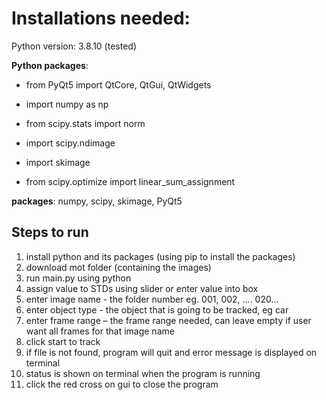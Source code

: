 # Installations needed:

Python version: 3.8.10 (tested)

**Python packages**:

- from PyQt5 import QtCore, QtGui, QtWidgets

- import numpy as np

- from scipy.stats import norm

- import scipy.ndimage

- import skimage

- from scipy.optimize import linear_sum_assignment

**packages**: numpy, scipy, skimage, PyQt5


## Steps to run
1. install python and its packages (using pip to install the packages)
2. download mot folder (containing the images)
3. run main.py using python
4. assign value to STDs using slider or enter value into box
5. enter image name - the folder number eg. 001, 002, …. 020…
6. enter object type - the object that is going to be tracked, eg car
7. enter frame range – the frame range needed, can leave empty if user want all frames for that image name
8. click start to track
9. if file is not found, program will quit and error message is displayed on terminal
10. status is shown on terminal when the program is running
11. click the red cross on gui to close the program
